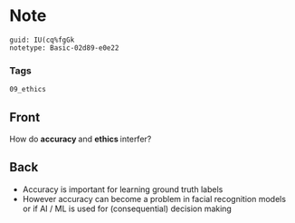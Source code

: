 # Note
```
guid: IU(cq%fgGk
notetype: Basic-02d89-e0e22
```

### Tags
```
09_ethics
```

## Front
How do <b>accuracy </b>and <b>ethics </b>interfer?

## Back
<ul><li>Accuracy is important for learning ground truth labels</li><li>However accuracy can become a problem in facial recognition models or if AI / ML is used for (consequential) decision making</li></ul>

